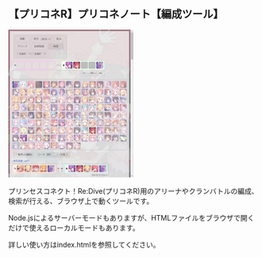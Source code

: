 ## 【プリコネR】プリコネノート【編成ツール】

<img width="50%" alt="スクリーンショット" src="./unit_search.jpg">

プリンセスコネクト！Re:Dive(プリコネR)用のアリーナやクランバトルの編成、検索が行える、ブラウザ上で動くツールです。

Node.jsによるサーバーモードもありますが、HTMLファイルをブラウザで開くだけで使えるローカルモードもあります。

詳しい使い方はindex.htmlを参照してください。
